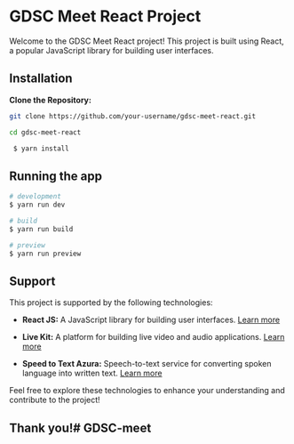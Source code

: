 # GDSC Meet React Project

Welcome to the GDSC Meet React project! This project is built using React, a popular JavaScript library for building user interfaces.

## Installation

**Clone the Repository:**

   ```bash
   git clone https://github.com/your-username/gdsc-meet-react.git

   cd gdsc-meet-react

    $ yarn install
   ```
## Running the app

```bash
# development
$ yarn run dev

# build 
$ yarn run build

# preview
$ yarn run preview
```
## Support

This project is supported by the following technologies:

- **React JS:** A JavaScript library for building user interfaces. [Learn more](https://reactjs.org/)

- **Live Kit:** A platform for building live video and audio applications. [Learn more](https://www.livekit.io/)

- **Speed to Text Azura:** Speech-to-text service for converting spoken language into written text. [Learn more](https://www.ibm.com/cloud/watson-speech-to-text)

Feel free to explore these technologies to enhance your understanding and contribute to the project!

## Thank you!# GDSC-meet
